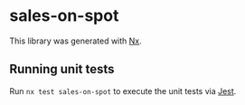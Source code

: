 # sales-on-spot

This library was generated with [Nx](https://nx.dev).

## Running unit tests

Run `nx test sales-on-spot` to execute the unit tests via [Jest](https://jestjs.io).
